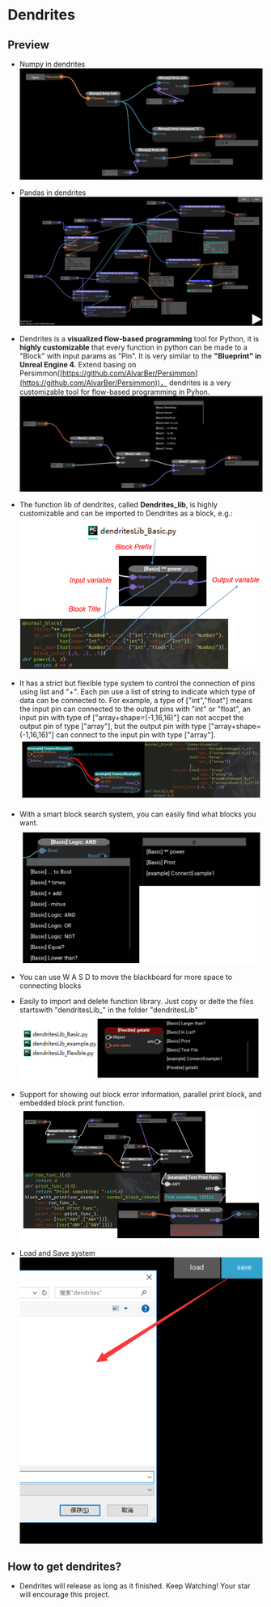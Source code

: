 # Dendrites
## Preview
- Numpy in dendrites
![](/doc_image/9.png)
- Pandas in dendrites
![](/doc_image/10.png)

- Dendrites is a **visualized flow-based programming** tool for Python, it is **highly customizable** that every function in python can be made to a "Block" with input params as "Pin". It is very similar to the **"Blueprint" in Unreal Engine 4**. Extend basing on Persimmon([https://github.com/AlvarBer/Persimmon](https://github.com/AlvarBer/Persimmon))， dendrites is a very customizable tool for flow-based programming in Pyhon.   
![](/doc_image/1.png)
- The function lib of dendrites, called **Dendrites_lib**, is highly customizable and can be imported to Dendrites as a block, e.g.:  
![](/doc_image/2.png)
- It has a strict but flexible type system to control the connection of pins using list and "+". Each pin use a list of string to indicate which type of data can be connected to. For example, a type of ["int","float"] means the input pin can connected to the output pins with "int" or "float", an input pin with type of ["array+shape=(-1,16,16)"] can not accpet the output pin of type ["array"], but the output pin with type ["array+shape=(-1,16,16)"] can connect to the input pin with type ["array"].
![](/doc_image/3.png)
- With a smart block search system, you can easily find what blocks you want.
![](/doc_image/4.png)
- You can use W A S D to move the blackboard for more space to connecting blocks
- Easily to import and delete function library. Just copy or delte the files startswith "dendritesLib_" in the folder "dendritesLib"  
![](/doc_image/5.png)
- Support for showing out block error information, parallel print block, and embedded block print function.
![](/doc_image/6.png)
- Load and Save system  
![](/doc_image/7.png)

## How to get dendrites?
- Dendrites will release as long as it finished. Keep Watching! Your star will encourage this project.


